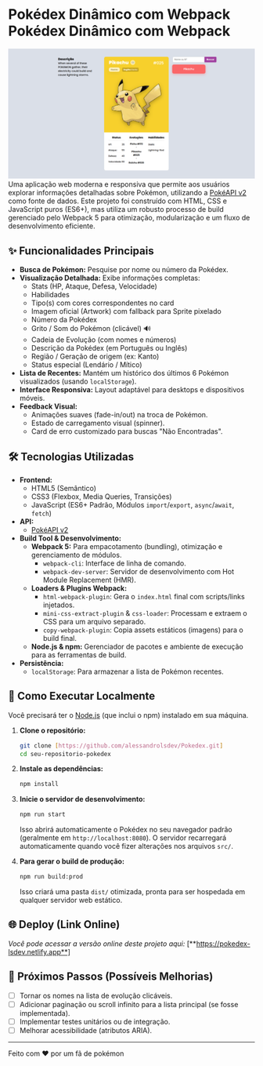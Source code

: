 # Pokédex Dinâmico com Webpack  Pokédex Dinâmico com Webpack

![Pokédex Screenshot](site.png) Uma aplicação web moderna e responsiva que permite aos usuários explorar informações detalhadas sobre Pokémon, utilizando a [PokéAPI v2](https://pokeapi.co/) como fonte de dados. Este projeto foi construído com HTML, CSS e JavaScript puros (ES6+), mas utiliza um robusto processo de build gerenciado pelo Webpack 5 para otimização, modularização e um fluxo de desenvolvimento eficiente.

## ✨ Funcionalidades Principais

* **Busca de Pokémon:** Pesquise por nome ou número da Pokédex.
* **Visualização Detalhada:** Exibe informações completas:
    * Stats (HP, Ataque, Defesa, Velocidade)
    * Habilidades
    * Tipo(s) com cores correspondentes no card
    * Imagem oficial (Artwork) com fallback para Sprite pixelado
    * Número da Pokédex
    * Grito / Som do Pokémon (clicável) 🔊
    * Cadeia de Evolução (com nomes e números)
    * Descrição da Pokédex (em Português ou Inglês)
    * Região / Geração de origem (ex: Kanto)
    * Status especial (Lendário / Mítico)
* **Lista de Recentes:** Mantém um histórico dos últimos 6 Pokémon visualizados (usando `localStorage`).
* **Interface Responsiva:** Layout adaptável para desktops e dispositivos móveis.
* **Feedback Visual:**
    * Animações suaves (fade-in/out) na troca de Pokémon.
    * Estado de carregamento visual (spinner).
    * Card de erro customizado para buscas "Não Encontradas".

## 🛠️ Tecnologias Utilizadas

* **Frontend:**
    * HTML5 (Semântico)
    * CSS3 (Flexbox, Media Queries, Transições)
    * JavaScript (ES6+ Padrão, Módulos `import`/`export`, `async`/`await`, `fetch`)
* **API:**
    * [PokéAPI v2](https://pokeapi.co/)
* **Build Tool & Desenvolvimento:**
    * **Webpack 5:** Para empacotamento (bundling), otimização e gerenciamento de módulos.
        * `webpack-cli`: Interface de linha de comando.
        * `webpack-dev-server`: Servidor de desenvolvimento com Hot Module Replacement (HMR).
    * **Loaders & Plugins Webpack:**
        * `html-webpack-plugin`: Gera o `index.html` final com scripts/links injetados.
        * `mini-css-extract-plugin` & `css-loader`: Processam e extraem o CSS para um arquivo separado.
        * `copy-webpack-plugin`: Copia assets estáticos (imagens) para o build final.
    * **Node.js & npm:** Gerenciador de pacotes e ambiente de execução para as ferramentas de build.
* **Persistência:**
    * `localStorage`: Para armazenar a lista de Pokémon recentes.

## 🚀 Como Executar Localmente

Você precisará ter o [Node.js](https://nodejs.org/) (que inclui o npm) instalado em sua máquina.

1.  **Clone o repositório:**
    ```bash
    git clone [https://github.com/alessandrolsdev/Pokedex.git]
    cd seu-repositorio-pokedex
    ```

2.  **Instale as dependências:**
    ```bash
    npm install
    ```

3.  **Inicie o servidor de desenvolvimento:**
    ```bash
    npm run start
    ```
    Isso abrirá automaticamente o Pokédex no seu navegador padrão (geralmente em `http://localhost:8080`). O servidor recarregará automaticamente quando você fizer alterações nos arquivos `src/`.

4.  **Para gerar o build de produção:**
    ```bash
    npm run build:prod
    ```
    Isso criará uma pasta `dist/` otimizada, pronta para ser hospedada em qualquer servidor web estático.

## 🌐 Deploy (Link Online)

*Você pode acessar a versão online deste projeto aqui:*
[**https://pokedex-lsdev.netlify.app**] 

## 🔮 Próximos Passos (Possíveis Melhorias)

* [ ] Tornar os nomes na lista de evolução clicáveis.
* [ ] Adicionar paginação ou scroll infinito para a lista principal (se fosse implementada).
* [ ] Implementar testes unitários ou de integração.
* [ ] Melhorar acessibilidade (atributos ARIA).

---

Feito com ❤️ por um fã de pokémon